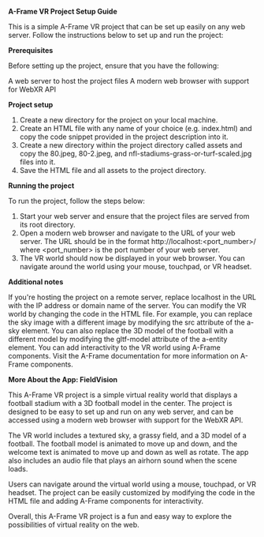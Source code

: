 **A-Frame VR Project Setup Guide**

This is a simple A-Frame VR project that can be set up easily on any web server. Follow the instructions below to set up and run the project:

**Prerequisites**

Before setting up the project, ensure that you have the following:

A web server to host the project files
A modern web browser with support for WebXR API

**Project setup**
1. Create a new directory for the project on your local machine.
2. Create an HTML file with any name of your choice (e.g. index.html) and copy the code snippet provided in the project description into it.
3. Create a new directory within the project directory called assets and copy the 80.jpeg, 80-2.jpeg, and nfl-stadiums-grass-or-turf-scaled.jpg files into it.
4. Save the HTML file and all assets to the project directory.

**Running the project**

To run the project, follow the steps below:

1. Start your web server and ensure that the project files are served from its root directory.
2. Open a modern web browser and navigate to the URL of your web server. The URL should be in the format http://localhost:<port_number>/ where <port_number> is the port number of your web server.
3. The VR world should now be displayed in your web browser. You can navigate around the world using your mouse, touchpad, or VR headset.

**Additional notes**

If you're hosting the project on a remote server, replace localhost in the URL with the IP address or domain name of the server.
You can modify the VR world by changing the code in the HTML file. For example, you can replace the sky image with a different image by modifying the src attribute of the a-sky element. You can also replace the 3D model of the football with a different model by modifying the gltf-model attribute of the a-entity element.
You can add interactivity to the VR world using A-Frame components. Visit the A-Frame documentation for more information on A-Frame components.


**More About the App: FieldVision**

This A-Frame VR project is a simple virtual reality world that displays a football stadium with a 3D football model in the center. The project is designed to be easy to set up and run on any web server, and can be accessed using a modern web browser with support for the WebXR API.

The VR world includes a textured sky, a grassy field, and a 3D model of a football. The football model is animated to move up and down, and the welcome text is animated to move up and down as well as rotate. The app also includes an audio file that plays an airhorn sound when the scene loads.

Users can navigate around the virtual world using a mouse, touchpad, or VR headset. The project can be easily customized by modifying the code in the HTML file and adding A-Frame components for interactivity.

Overall, this A-Frame VR project is a fun and easy way to explore the possibilities of virtual reality on the web.
